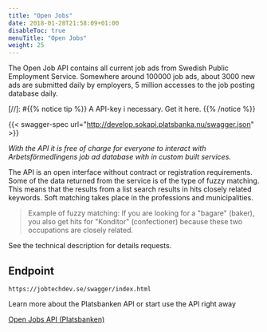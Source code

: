```yaml
---
title: "Open Jobs"
date: 2018-01-28T21:58:09+01:00
disableToc: true
menuTitle: "Open Jobs"
weight: 25
---
```


The Open Job API contains all current job ads from Swedish Public Employment Service. Somewhere around 100000 job ads, about 3000 new ads are submitted daily by employers, 5 million accesses to the job posting database daily.

[//]: #{{% notice tip %}}
A API-key i necessary. Get it here.
{{% /notice %}}

<!--
{{< oai-spec url="http://develop.sokapi.platsbanka.nu/swagger.json" api_key="special-key" >}}
-->

{{< swagger-spec url="http://develop.sokapi.platsbanka.nu/swagger.json" >}}

*With the API it is free of charge for everyone to interact with Arbetsförmedlingens job ad database with in custom built services.*

The API is an open interface without contract or registration requirements. Some of the data returned from the service is of the type of fuzzy matching.
This means that the results from a list search results in hits closely related keywords. Soft matching takes place in the professions and municipalities.

>Example of fuzzy matching:
If you are looking for a "bagare" (baker), you also get hits for "Konditor" (confectioner) because these two occupations are closely related.

See the technical description for details requests.

## Endpoint
````
https://jobtechdev.se/swagger/index.html
````


Learn more about the Platsbanken API or start use the API right away

[Open Jobs API (Platsbanken)](/swagger/index.html)
